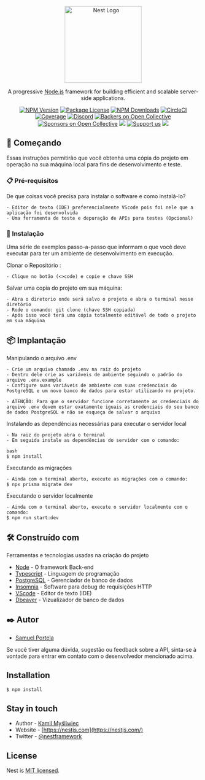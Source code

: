 <p align="center">
  <a href="http://nestjs.com/" target="blank"><img src="https://nestjs.com/img/logo-small.svg" width="200" alt="Nest Logo" /></a>
</p>

[circleci-image]: https://img.shields.io/circleci/build/github/nestjs/nest/master?token=abc123def456
[circleci-url]: https://circleci.com/gh/nestjs/nest

  <p align="center">A progressive <a href="http://nodejs.org" target="_blank">Node.js</a> framework for building efficient and scalable server-side applications.</p>
    <p align="center">
<a href="https://www.npmjs.com/~nestjscore" target="_blank"><img src="https://img.shields.io/npm/v/@nestjs/core.svg" alt="NPM Version" /></a>
<a href="https://www.npmjs.com/~nestjscore" target="_blank"><img src="https://img.shields.io/npm/l/@nestjs/core.svg" alt="Package License" /></a>
<a href="https://www.npmjs.com/~nestjscore" target="_blank"><img src="https://img.shields.io/npm/dm/@nestjs/common.svg" alt="NPM Downloads" /></a>
<a href="https://circleci.com/gh/nestjs/nest" target="_blank"><img src="https://img.shields.io/circleci/build/github/nestjs/nest/master" alt="CircleCI" /></a>
<a href="https://coveralls.io/github/nestjs/nest?branch=master" target="_blank"><img src="https://coveralls.io/repos/github/nestjs/nest/badge.svg?branch=master#9" alt="Coverage" /></a>
<a href="https://discord.gg/G7Qnnhy" target="_blank"><img src="https://img.shields.io/badge/discord-online-brightgreen.svg" alt="Discord"/></a>
<a href="https://opencollective.com/nest#backer" target="_blank"><img src="https://opencollective.com/nest/backers/badge.svg" alt="Backers on Open Collective" /></a>
<a href="https://opencollective.com/nest#sponsor" target="_blank"><img src="https://opencollective.com/nest/sponsors/badge.svg" alt="Sponsors on Open Collective" /></a>
  <a href="https://paypal.me/kamilmysliwiec" target="_blank"><img src="https://img.shields.io/badge/Donate-PayPal-ff3f59.svg"/></a>
    <a href="https://opencollective.com/nest#sponsor"  target="_blank"><img src="https://img.shields.io/badge/Support%20us-Open%20Collective-41B883.svg" alt="Support us"></a>
  <a href="https://twitter.com/nestframework" target="_blank"><img src="https://img.shields.io/twitter/follow/nestframework.svg?style=social&label=Follow"></a>
</p>
  <!--[![Backers on Open Collective](https://opencollective.com/nest/backers/badge.svg)](https://opencollective.com/nest#backer)
  [![Sponsors on Open Collective](https://opencollective.com/nest/sponsors/badge.svg)](https://opencollective.com/nest#sponsor)-->

  ## 🚀 Começando

Essas instruções permitirão que você obtenha uma cópia do projeto em operação na sua máquina local para fins de desenvolvimento e teste.

### 📋 Pré-requisitos

De que coisas você precisa para instalar o software e como instalá-lo?

```
- Editor de texto (IDE) preferencialmente VScode pois foi nele que a aplicação foi desenvolvida
- Uma ferramenta de teste e depuração de APIs para testes (Opcional)
```

### 🔧 Instalação

Uma série de exemplos passo-a-passo que informam o que você deve executar para ter um ambiente de desenvolvimento em execução.

Clonar o Repositório :

```
- Clique no botão (<>code) e copie e chave SSH
```

Salvar uma copia do projeto em sua máquina:

```
- Abra o diretorio onde será salvo o projeto e abra o terminal nesse diretório
- Rode o comando: git clone (chave SSH copiada)
- Após isso você terá uma cópia totalmente editável de todo o projeto em sua máquina
```

## 📦 Implantação

Manipulando o arquivo .env

```
- Crie um arquivo chamado .env na raiz do projeto
- Dentro dele crie as variáveis de ambiente seguindo o padrão do arquivo .env.example
- Configure suas variáveis de ambiente com suas credenciais do PostgreSQL e um novo banco de dados para estar utilizando no projeto.

- ATENÇÃO: Para que o servidor funcione corretamente as credenciais do arquivo .env devem estar exatamente iguais as credenciais do seu banco de dados PostgreSQL e não se esqueça de salvar o arquivo 
```

Instalando as dependências necessárias para executar o servidor local 

```
- Na raiz do projeto abra o terminal
- Em seguida instale as dependências do servidor com o comando: 
```
```
bash
$ npm install 
```

Executando as migrações

```
- Ainda com o terminal aberto, execute as migrações com o comando: 
$ npx prisma migrate dev
```

Executando o servidor localmente 

```
- Ainda com o terminal aberto, execute o servidor localmente com o comando: 
$ npm run start:dev 
```

## 🛠️ Construído com

Ferramentas e tecnologias usadas na criação do projeto

* [Node](https://nodejs.org/pt-br) - O framework Back-end 
* [Typescript](https://www.typescriptlang.org) - Linguagem de programação
* [PostgreSQL](https://www.postgresql.org) - Gerenciador de banco de dados
* [Insomnia](https://insomnia.rest) - Software para debug de requisições HTTP
* [VScode](https://code.visualstudio.com) - Editor de texto (IDE)
* [Dbeaver](https://dbeaver.io) - Vizualizador de banco de dados 

## ✒️ Autor

*  [Samuel Portela](https://github.com/Samuel-3004)

Se você tiver alguma dúvida, sugestão ou feedback sobre a API,
sinta-se à vontade para entrar em contato com o desenvolvedor mencionado acima.

## Installation

```bash
$ npm install
```



## Stay in touch

- Author - [Kamil Myśliwiec](https://kamilmysliwiec.com)
- Website - [https://nestjs.com](https://nestjs.com/)
- Twitter - [@nestframework](https://twitter.com/nestframework)

## License

Nest is [MIT licensed](LICENSE).
